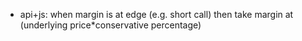 * api+js: when margin is at edge (e.g. short call) then take margin at (underlying price*conservative percentage)

